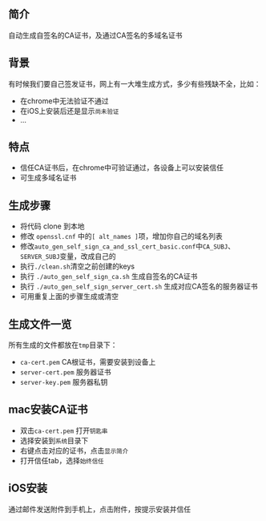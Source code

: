 ## 简介
自动生成自签名的CA证书，及通过CA签名的多域名证书

## 背景
有时候我们要自己签发证书，网上有一大堆生成方式，多少有些残缺不全，比如：
* 在chrome中无法验证不通过
* 在iOS上安装后还是显示`尚未验证`
* ...

## 特点
* 信任CA证书后，在chrome中可验证通过，各设备上可以安装信任
* 可生成多域名证书

## 生成步骤
* 将代码 clone 到本地
* 修改 `openssl.cnf` 中的`[ alt_names ]`项，增加你自己的域名列表
* 修改`auto_gen_self_sign_ca_and_ssl_cert_basic.conf`中`CA_SUBJ`、`SERVER_SUBJ`变量，改成自己的
* 执行`./clean.sh`清空之前创建的keys
* 执行 `./auto_gen_self_sign_ca.sh` 生成自签名的CA证书
* 执行 `./auto_gen_self_sign_server_cert.sh` 生成对应CA签名的服务器证书
* 可用重复上面的步骤生成或清空

## 生成文件一览
所有生成的文件都放在`tmp`目录下：
* `ca-cert.pem` CA根证书，需要安装到设备上
* `server-cert.pem` 服务器证书
* `server-key.pem` 服务器私钥

## mac安装CA证书
* 双击`ca-cert.pem` 打开`钥匙串`
* 选择安装到`系统`目录下
* 右键点击对应的证书，点击`显示简介`
* 打开信任tab，选择`始终信任`

## iOS安装
通过邮件发送附件到手机上，点击附件，按提示安装并信任